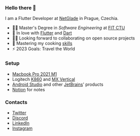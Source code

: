 ### Hello there 👋

I am a Flutter Developer at [NetGlade](https://netglade.com) in Prague, Czechia.

- 👨‍🎓 Master's Degree in _Software Engineering_ at [FIT CTU](https://fit.cvut.cz/en)
- 💙 In love with [Flutter](https://flutter.dev) and [Dart](https://dart.dev)
- 🧑‍💻 Looking forward to collaborating on open source projects
- 🌱 Mastering my cooking [skills](https://instagram.com/napapaney)
- ⚡️ 2023 Goals: Travel the World

### Setup

- [Macbook Pro 2021 M1](https://www.apple.com/macbook-pro-14-and-16)
- Logitech [K860](https://www.logitech.com/en-us/products/keyboards/k860-split-ergonomic.920-009166.html) and [MX Vertical](https://www.logitech.com/en-us/products/mice/mx-vertical-ergonomic-mouse.910-005447.html)
- [Android Studio](https://developer.android.com/studio) and other [JetBrains](https://www.jetbrains.com)' products
- [Notion](https://notion.so) for notes

### Contacts

- [Twitter](https://twitter.com/tenhobi)
- [Discord](https://discordapp.com/users/302127992258428929)
- [LinkedIn](https://linkedin.com/in/tenhobi)
- [Instagram](https://instagram.com/tenhobi)
